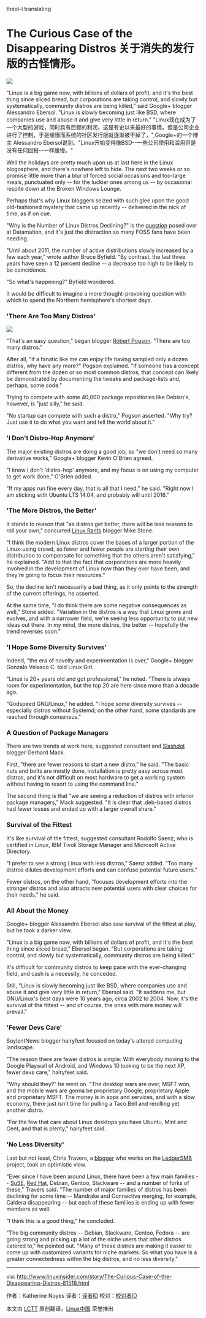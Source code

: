 theol-l translating

The Curious Case of the Disappearing Distros
关于消失的发行版的古怪情形。
================================================================================
![](http://www.linuxinsider.com/ai/828896/linux-distros.jpg)

"Linux is a big game now, with billions of dollars of profit, and it's the best thing since sliced bread, but corporations are taking control, and slowly but systematically, community distros are being killed," said Google+ blogger Alessandro Ebersol. "Linux is slowly becoming just like BSD, where companies use and abuse it and give very little in return."
"Linux现在成为了一个大型的游戏，同时具有巨额的利润，这是有史以来最好的事情。但是公司企业进行了控制，于是缓慢而系统的社区发行版就逐渐被干掉了，",Google+的一个博主 Alessandro Ebersol说到。"Linux开始变得像BSD--一些公司使用和滥用但是没有任何回报--一样缓慢。"

Well the holidays are pretty much upon us at last here in the Linux blogosphere, and there's nowhere left to hide. The next two weeks or so promise little more than a blur of forced social occasions and too-large meals, punctuated only -- for the luckier ones among us -- by occasional respite down at the Broken Windows Lounge.

Perhaps that's why Linux bloggers seized with such glee upon the good old-fashioned mystery that came up recently -- delivered in the nick of time, as if on cue.

"Why is the Number of Linux Distros Declining?" is the [question][1] posed over at Datamation, and it's just the distraction so many FOSS fans have been needing.

"Until about 2011, the number of active distributions slowly increased by a few each year," wrote author Bruce Byfield. "By contrast, the last three years have seen a 12 percent decline -- a decrease too high to be likely to be coincidence.

"So what's happening?" Byfield wondered.

It would be difficult to imagine a more thought-provoking question with which to spend the Northern hemisphere's shortest days.

### 'There Are Too Many Distros' ###

![](http://www.linuxinsider.com/images/article_images/linuxgirl_bg_pinkswirl_150x245.jpg)

"That's an easy question," began blogger [Robert Pogson][2]. "There are too many distros."

After all, "if a fanatic like me can enjoy life having sampled only a dozen distros, why have any more?" Pogson explained. "If someone has a concept different from the dozen or so most common distros, that concept can likely be demonstrated by documenting the tweaks and package-lists and, perhaps, some code."

Trying to compete with some 40,000 package repositories like Debian's, however, is "just silly," he said.

"No startup can compete with such a distro," Pogson asserted. "Why try? Just use it to do what you want and tell the world about it."

### 'I Don't Distro-Hop Anymore' ###

The major existing distros are doing a good job, so "we don't need so many derivative works," Google+ blogger Kevin O'Brien agreed.

"I know I don't 'distro-hop' anymore, and my focus is on using my computer to get work done," O'Brien added.

"If my apps run fine every day, that is all that I need," he said. "Right now I am sticking with Ubuntu LTS 14.04, and probably will until 2016."

### 'The More Distros, the Better' ###

It stands to reason that "as distros get better, there will be less reasons to roll your own," concurred [Linux Rants][3] blogger Mike Stone.

"I think the modern Linux distros cover the bases of a larger portion of the Linux-using crowd, so fewer and fewer people are starting their own distribution to compensate for something that the others aren't satisfying," he explained. "Add to that the fact that corporations are more heavily involved in the development of Linux now than they ever have been, and they're going to focus their resources."

So, the decline isn't necessarily a bad thing, as it only points to the strength of the current offerings, he asserted.

At the same time, "I do think there are some negative consequences as well," Stone added. "Variation in the distros is a way that Linux grows and evolves, and with a narrower field, we're seeing less opportunity to put new ideas out there. In my mind, the more distros, the better -- hopefully the trend reverses soon."

### 'I Hope Some Diversity Survives' ###

Indeed, "the era of novelty and experimentation is over," Google+ blogger Gonzalo Velasco C. told Linux Girl.

"Linux is 20+ years old and got professional," he noted. "There is always room for experimentation, but the top 20 are here since more than a decade ago.

"Godspeed GNU/Linux," he added. "I hope some diversity survives -- especially distros without Systemd; on the other hand, some standards are reached through consensus."

### A Question of Package Managers ###

There are two trends at work here, suggested consultant and [Slashdot][4] blogger Gerhard Mack.

First, "there are fewer reasons to start a new distro," he said. "The basic nuts and bolts are mostly done, installation is pretty easy across most distros, and it's not difficult on most hardware to get a working system without having to resort to using the command line."

The second thing is that "we are seeing a reduction of distros with inferior package managers," Mack suggested. "It is clear that .deb-based distros had fewer losses and ended up with a larger overall share."

### Survival of the Fittest ###

It's like survival of the fittest, suggested consultant Rodolfo Saenz, who is certified in Linux, IBM Tivoli Storage Manager and Microsoft Active Directory.

"I prefer to see a strong Linux with less distros," Saenz added. "Too many distros dilutes development efforts and can confuse potential future users."

Fewer distros, on the other hand, "focuses development efforts into the stronger distros and also attracts new potential users with clear choices for their needs," he said.

### All About the Money ###

Google+ blogger Alessandro Ebersol also saw survival of the fittest at play, but he took a darker view.

"Linux is a big game now, with billions of dollars of profit, and it's the best thing since sliced bread," Ebersol began. "But corporations are taking control, and slowly but systematically, community distros are being killed."

It's difficult for community distros to keep pace with the ever-changing field, and cash is a necessity, he conceded.

Still, "Linux is slowly becoming just like BSD, where companies use and abuse it and give very little in return," Ebersol said. "It saddens me, but GNU/Linux's best days were 10 years ago, circa 2002 to 2004. Now, it's the survival of the fittest -- and of course, the ones with more money will prevail."

### 'Fewer Devs Care' ###

SoylentNews blogger hairyfeet focused on today's altered computing landscape.

"The reason there are fewer distros is simple: With everybody moving to the Google Playwall of Android, and Windows 10 looking to be the next XP, fewer devs care," hairyfeet said.

"Why should they?" he went on. "The desktop wars are over, MSFT won, and the mobile wars are gonna be proprietary Google, proprietary Apple and proprietary MSFT. The money is in apps and services, and with a slow economy, there just isn't time for pulling a Taco Bell and rerolling yet another distro.

"For the few that care about Linux desktops you have Ubuntu, Mint and Cent, and that is plenty," hairyfeet said.

### 'No Less Diversity' ###

Last but not least, Chris Travers, a [blogger][5] who works on the [LedgerSMB][6] project, took an optimistic view.

"Ever since I have been around Linux, there have been a few main families -- [SuSE][7], [Red Hat][8], Debian, Gentoo, Slackware -- and a number of forks of these," Travers said. "The number of major families of distros has been declining for some time -- Mandrake and Connectiva merging, for example, Caldera disappearing -- but each of these families is ending up with fewer members as well.

"I think this is a good thing," he concluded.

"The big community distros -- Debian, Slackware, Gentoo, Fedora -- are going strong and picking up a lot of the niche users that other distros catered to," he pointed out. "Many of these distros are making it easier to come up with customized variants for niche markets. So what you have is a greater connectedness within the big distros, and no less diversity."

--------------------------------------------------------------------------------

via: http://www.linuxinsider.com/story/The-Curious-Case-of-the-Disappearing-Distros-81518.html

作者：Katherine Noyes 
译者：[译者ID](https://github.com/译者ID)
校对：[校对者ID](https://github.com/校对者ID)

本文由 [LCTT](https://github.com/LCTT/TranslateProject) 原创翻译，[Linux中国](http://linux.cn/) 荣誉推出

[1]:http://www.datamation.com/open-source/why-is-the-number-of-linux-distros-declining.html
[2]:http://mrpogson.com/
[3]:http://linuxrants.com/
[4]:http://slashdot.org/
[5]:http://ledgersmbdev.blogspot.com/
[6]:http://www.ledgersmb.org/
[7]:http://www.novell.com/linux
[8]:http://www.redhat.com/
